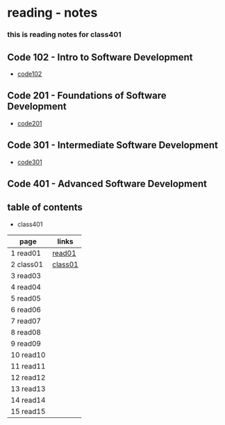 # reading - notes 
### this is reading notes for class401

## Code 102 - Intro to Software Development
+ [code102](https://abu-al3ees.github.io/reading-notes/)
## Code 201 - Foundations of Software Development
+ [code201](https://abu-al3ees.github.io/reading-notes201/)
## Code 301 - Intermediate Software Development
+ [code301](https://abu-al3ees.github.io/reading-notes301/)
## Code 401 - Advanced Software Development

## table of contents
- class401

page | links
---- | -----
1 read01| [read01](https://abu-al3ees.github.io/reading-notes401/read01)
2 class01|  [class01](https://abu-al3ees.github.io/reading-notes401/class01)
3 read03| 
4 read04| 
5 read05|
6 read06| 
7 read07| 
8 read08|
9 read09|
10 read10| 
11 read11| 
12 read12| 
13 read13|
14 read14|
15 read15| 